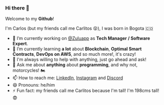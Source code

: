 ### Hi there 👋

Welcome to my **Github**!

I'm Carlos (but my friends call me Carlitos 😝), I was born in Bogota 🇨🇴

- 🔭 I’m currently working on [@Zuluapp](https://github.com/zuluapp) as **Tech Manager / Software Expert**.
- 🌱 I’m currently learning **a lot** about **Blockchain**, **Optimal Smart Contracts**, **DevOps on AWS**, and so much more!, it's crazy!
- 👯 I'm always willing to help with anything, just go ahead and ask!
- 💬 Ask me about **anything** about **programming**, and why not, motorcycles! 🏍
- 📫 How to reach me: [LinkedIn](https://www.linkedin.com/in/carlosediazv/), [Instagram](https://www.instagram.com/carlosgsxr600/) and [Discord](https://discordapp.com/users/1029116268554489906)
- 😄 Pronouns: he/him
- ⚡ Fun fact: my friends call me Carlitos because I'm tall! I'm 198cms tall! 😨
